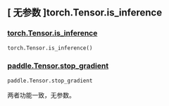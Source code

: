 ## [ 无参数 ]torch.Tensor.is_inference

### [torch.Tensor.is_inference](https://pytorch.org/docs/stable/generated/torch.Tensor.is_inference.html)

```python
torch.Tensor.is_inference()
```

### [paddle.Tensor.stop_gradient]()

```python
paddle.Tensor.stop_gradient
```

两者功能一致，无参数。
